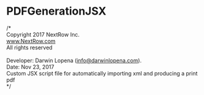 # PDFGenerationJSX
/*<br>
Copyright 2017 NextRow Inc.<br>
www.NextRow.com<br>
All rights reserved<br>
<br>
Developer: Darwin Lopena (info@darwinlopena.com).<br>
Date: Nov 23, 2017<br>
Custom JSX script file for automatically importing xml and producing a print pdf<br>
*/
